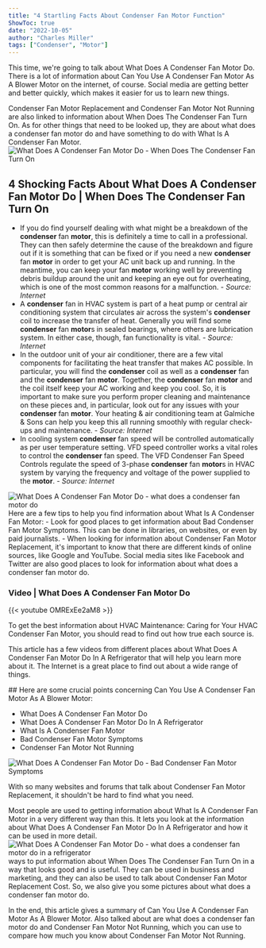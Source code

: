 ```yaml
---
title: "4 Startling Facts About Condenser Fan Motor Function"
ShowToc: true 
date: "2022-10-05"
author: "Charles Miller" 
tags: ["Condenser", "Motor"]
---
```


	
This time, we're going to talk about What Does A Condenser Fan Motor Do. There is a lot of information about Can You Use A Condenser Fan Motor As A Blower Motor on the internet, of course. Social media are getting better and better quickly, which makes it easier for us to learn new things.

Condenser Fan Motor Replacement and Condenser Fan Motor Not Running are also linked to information about When Does The Condenser Fan Turn On. As for other things that need to be looked up, they are about what does a condenser fan motor do and have something to do with What Is A Condenser Fan Motor.
<img loading="lazy" src="https://www.thelist.com/img/gallery/below-deck-sailing-yacht-season-3-release-date-and-cast/how-does-casting-for-below-deck-sailing-yacht-happen-1626886762.jpg" onerror="this.onerror=null;this.src='https://blogger.googleusercontent.com/img/a/AVvXsEhe7F7TRXHtjiKvHb5vS7DmnxvpHiDyoYyYvm1nHB3Qp2_w3BnM6A2eq4v7FYxCC9bfZt3a9vIMtAYEKUiaDQbHMg-ViyGmRIj39MLp0bGFfgfYw1Dc9q_H-T0wiTm3l0Uq42dETrN9eC8aGJ9_IORZsxST1AcLR7np1koOfcc7tnHa4S8Mwz_xD9d0=s16000';" alt="What Does A Condenser Fan Motor Do - When Does The Condenser Fan Turn On" >

## 4 Shocking Facts About What Does A Condenser Fan Motor Do | When Does The Condenser Fan Turn On
-   If you do find yourself dealing with what might be a breakdown of the **condenser** fan **motor**, this is definitely a time to call in a professional. They can then safely determine the cause of the breakdown and figure out if it is something that can be fixed or if you need a new **condenser** fan **motor** in order to get your AC unit back up and running. In the meantime, you can keep your fan **motor** working well by preventing debris buildup around the unit and keeping an eye out for overheating, which is one of the most common reasons for a malfunction. - <cite>Source: Internet</cite>
-   A **condenser** fan in HVAC system is part of a heat pump or central air conditioning system that circulates air across the system's **condenser** coil to increase the transfer of heat. Generally you will find some **condenser** fan **motor**s in sealed bearings, where others are lubrication system. In either case, though, fan functionality is vital. - <cite>Source: Internet</cite>
-   In the outdoor unit of your air conditioner, there are a few vital components for facilitating the heat transfer that makes AC possible. In particular, you will find the **condenser** coil as well as a **condenser** fan and the **condenser** fan **motor**. Together, the **condenser** fan **motor** and the coil itself keep your AC working and keep you cool. So, it is important to make sure you perform proper cleaning and maintenance on these pieces and, in particular, look out for any issues with your **condenser** fan **motor**. Your heating & air conditioning team at Galmiche & Sons can help you keep this all running smoothly with regular check-ups and maintenance. - <cite>Source: Internet</cite>
-   In cooling system **condenser** fan speed will be controlled automatically as per user temperature setting. VFD speed controller works a vital roles to control the **condenser** fan speed. The VFD Condenser Fan Speed Controls regulate the speed of 3-phase **condenser** fan **motor**s in HVAC system by varying the frequency and voltage of the power supplied to the **motor**. - <cite>Source: Internet</cite>


<img loading="lazy" src="https://i.ytimg.com/vi/3feT6XBCxPI/maxresdefault.jpg" onerror="this.onerror=null;this.src='https://blogger.googleusercontent.com/img/a/AVvXsEhe7F7TRXHtjiKvHb5vS7DmnxvpHiDyoYyYvm1nHB3Qp2_w3BnM6A2eq4v7FYxCC9bfZt3a9vIMtAYEKUiaDQbHMg-ViyGmRIj39MLp0bGFfgfYw1Dc9q_H-T0wiTm3l0Uq42dETrN9eC8aGJ9_IORZsxST1AcLR7np1koOfcc7tnHa4S8Mwz_xD9d0=s16000';" alt="What Does A Condenser Fan Motor Do - what does a condenser fan motor do" >
Here are a few tips to help you find information about What Is A Condenser Fan Motor:
- Look for good places to get information about Bad Condenser Fan Motor Symptoms. This can be done in libraries, on websites, or even by paid journalists.
- When looking for information about Condenser Fan Motor Replacement, it's important to know that there are different kinds of online sources, like Google and YouTube. Social media sites like Facebook and Twitter are also good places to look for information about what does a condenser fan motor do.

### Video | What Does A Condenser Fan Motor Do
{{< youtube OMRExEe2aM8 >}} 

To get the best information about HVAC Maintenance: Caring for Your HVAC Condenser Fan Motor, you should read to find out how true each source is.

This article has a few videos from different places about What Does A Condenser Fan Motor Do In A Refrigerator that will help you learn more about it. The Internet is a great place to find out about a wide range of things.
<script async="async" data-cfasync="false" src="//normallydemandedalter.com/fe63df3c5408708b15d8dc3d9b206b31/invoke.js"></script>
<div id="container-fe63df3c5408708b15d8dc3d9b206b31"></div>
## Here are some crucial points concerning Can You Use A Condenser Fan Motor As A Blower Motor:

- What Does A Condenser Fan Motor Do
- What Does A Condenser Fan Motor Do In A Refrigerator
- What Is A Condenser Fan Motor
- Bad Condenser Fan Motor Symptoms
- Condenser Fan Motor Not Running

 <img loading="lazy" src="https://www.proservlv.com/wp-content/uploads/2018/09/shutterstock_1149662435.jpg" onerror="this.onerror=null;this.src='https://blogger.googleusercontent.com/img/a/AVvXsEhe7F7TRXHtjiKvHb5vS7DmnxvpHiDyoYyYvm1nHB3Qp2_w3BnM6A2eq4v7FYxCC9bfZt3a9vIMtAYEKUiaDQbHMg-ViyGmRIj39MLp0bGFfgfYw1Dc9q_H-T0wiTm3l0Uq42dETrN9eC8aGJ9_IORZsxST1AcLR7np1koOfcc7tnHa4S8Mwz_xD9d0=s16000';" alt="What Does A Condenser Fan Motor Do - Bad Condenser Fan Motor Symptoms" >

With so many websites and forums that talk about Condenser Fan Motor Replacement, it shouldn't be hard to find what you need.

Most people are used to getting information about What Is A Condenser Fan Motor in a very different way than this. It lets you look at the information about What Does A Condenser Fan Motor Do In A Refrigerator and how it can be used in more detail.
<img loading="lazy" src="https://payyattention.com/wp-content/uploads/2018/07/ge-profile-refrigerator-not-cooling-or-freezing-enough.jpg" onerror="this.onerror=null;this.src='https://blogger.googleusercontent.com/img/a/AVvXsEhe7F7TRXHtjiKvHb5vS7DmnxvpHiDyoYyYvm1nHB3Qp2_w3BnM6A2eq4v7FYxCC9bfZt3a9vIMtAYEKUiaDQbHMg-ViyGmRIj39MLp0bGFfgfYw1Dc9q_H-T0wiTm3l0Uq42dETrN9eC8aGJ9_IORZsxST1AcLR7np1koOfcc7tnHa4S8Mwz_xD9d0=s16000';" alt="What Does A Condenser Fan Motor Do - what does a condenser fan motor do in a refrigerator" >
ways to put information about When Does The Condenser Fan Turn On in a way that looks good and is useful. They can be used in business and marketing, and they can also be used to talk about Condenser Fan Motor Replacement Cost. So, we also give you some pictures about what does a condenser fan motor do.

In the end, this article gives a summary of Can You Use A Condenser Fan Motor As A Blower Motor. Also talked about are what does a condenser fan motor do and Condenser Fan Motor Not Running, which you can use to compare how much you know about Condenser Fan Motor Not Running.
	
	

